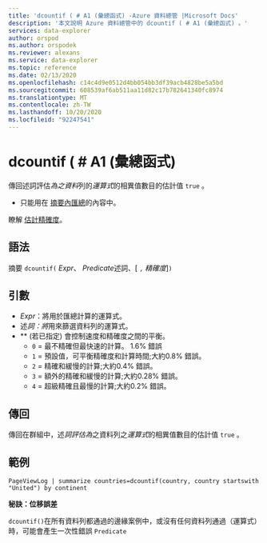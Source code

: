 ```yaml
---
title: 'dcountif ( # A1 (彙總函式) -Azure 資料總管 |Microsoft Docs'
description: '本文說明 Azure 資料總管中的 dcountif ( # A1 (彙總函式) 。'
services: data-explorer
author: orspod
ms.author: orspodek
ms.reviewer: alexans
ms.service: data-explorer
ms.topic: reference
ms.date: 02/13/2020
ms.openlocfilehash: c14c4d9e0512d4bb054bb3df39acb4828be5a5bd
ms.sourcegitcommit: 608539af6ab511aa11d82c17b782641340fc8974
ms.translationtype: MT
ms.contentlocale: zh-TW
ms.lasthandoff: 10/20/2020
ms.locfileid: "92247541"
---
```

# <a name="dcountif-aggregation-function"></a>dcountif ( # A1 (彙總函式) 

傳回述詞評估*為之資料*列的*運算式*的相異值數目的估計值 `true` 。 

* 只能用在 [摘要內匯總](summarizeoperator.md)的內容中。

瞭解 [估計精確度](dcount-aggfunction.md#estimation-accuracy)。

## <a name="syntax"></a>語法

摘要 `dcountif(` *Expr*、 *Predicate*述詞、[ `,` *精確度*]`)`

## <a name="arguments"></a>引數

* *Expr*：將用於匯總計算的運算式。
* 述*詞：將*用來篩選資料列的運算式。
* ** (若已指定) 會控制速度和精確度之間的平衡。
    * `0` = 最不精確但最快速的計算。 1.6% 錯誤
    * `1` = 預設值，可平衡精確度和計算時間;大約0.8% 錯誤。
    * `2` = 精確和緩慢的計算;大約0.4% 錯誤。
    * `3` = 額外的精確和緩慢的計算;大約0.28% 錯誤。
    * `4` = 超級精確且最慢的計算;大約0.2% 錯誤。
    
## <a name="returns"></a>傳回

傳回在群組中，述*詞評估為*之資料列之*運算式*的相異值數目的估計值 `true` 。 

## <a name="example"></a>範例

```kusto
PageViewLog | summarize countries=dcountif(country, country startswith "United") by continent
```

**秘訣：位移誤差**

`dcountif()`在所有資料列都通過的邊緣案例中，或沒有任何資料列通過（運算式）時，可能會產生一次性錯誤 `Predicate`